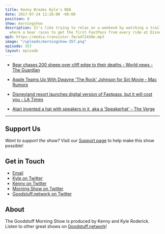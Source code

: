 ```yaml
---
title: Kenny Breaks Kyle's NDA
date: 2017-07-24 11:26:00 -06:00
position: 8
show: morningshow
description: It's like trying to relax on a weekend by watching a trailer for a movie
  where a bear races to get the first FastPass from every ride at Disneyland.
mp3: https://media.transistor.fm/ad72430e.mp3
image: "/uploads/morningshow-357.png"
episode: 357
layout: episode
---
```


* [Bear chases 200 sheep over cliff edge to their deaths - World news - The Guardian](https://www.theguardian.com/world/2017/jul/23/bear-chases-200-sheep-over-cliff-edge-france-spain)

* [Apple Teams Up With Dwayne 'The Rock' Johnson for Siri Movie - Mac Rumors](https://www.macrumors.com/2017/07/23/apple-dwayne-johnson-siri-movie/)

* [Disneyland resort launches digital version of Fastpass, but it will cost you - LA Times](http://www.latimes.com/business/la-fi-disney-maxpass-20170719-story.html)

* [Atari invented a hat with speakers in it, aka a ‘Speakerhat’ - The Verge](https://www.theverge.com/circuitbreaker/2017/7/20/16003062/atari-speakerhat-release-beta-test)

---

## Support Us
*Want to support the show?* Visit our [Support page](https://goodstuff.network/support) to help make this show possible!

## Get in Touch
* [Email](mailto:kyle@goodstuff.network)
* [Kyle on Twitter](http://twitter.com/dogburps)
* [Kenny on Twitter](http://twitter.com/pizzarobotics)
* [Morning Show on Twitter](http://twitter.com/morningshowam)
* [Goodstuff.network on Twitter](http://twitter.com/goodstufffm)

## About
The Goodstuff Morning Show is produced by Kenny and Kyle Roderick. Listen to other great shows on [Goodstuff.network](http://goodstuff.network/shows)!
